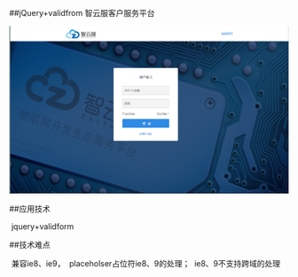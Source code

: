 
##jQuery+validfrom 智云服客户服务平台

![登录页面](1.png "登陆页面")

##应用技术

  jquery+validform
  
##技术难点

  兼容ie8、ie9，
  placeholser占位符ie8、9的处理；
  ie8、9不支持跨域的处理
